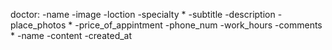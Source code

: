 doctor:
    -name
    -image
    -loction
    -specialty *
    -subtitle
    -description
    -place_photos *
    -price_of_appintment
    -phone_num
    -work_hours
    -comments *
        -name
        -content
        -created_at
